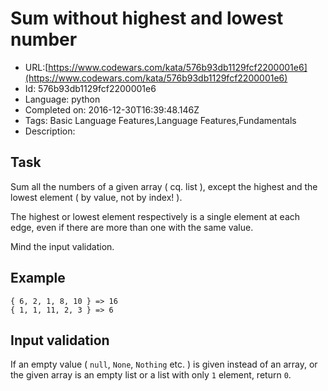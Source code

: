 # Sum without highest and lowest number

 - URL:[https://www.codewars.com/kata/576b93db1129fcf2200001e6](https://www.codewars.com/kata/576b93db1129fcf2200001e6)
 - Id: 576b93db1129fcf2200001e6
 - Language: python
 - Completed on: 2016-12-30T16:39:48.146Z
 - Tags: Basic Language Features,Language Features,Fundamentals
 - Description:
## Task

Sum all the numbers of a given array ( cq. list ), except the highest and the lowest element ( by value, not by index! ).

The highest or lowest element respectively is a single element at each edge, even if there are more than one with the same value.

Mind the input validation.

## Example

    { 6, 2, 1, 8, 10 } => 16
    { 1, 1, 11, 2, 3 } => 6

## Input validation

If an empty value ( `null`, `None`, `Nothing` etc. ) is given instead of an array, or the given array is an empty list or a list with only `1` element, return `0`.
